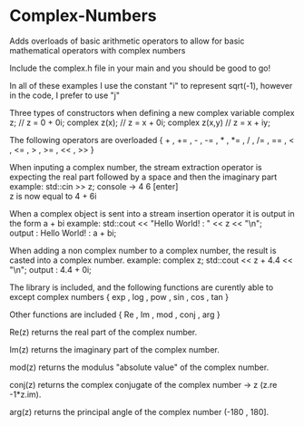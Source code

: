 # Complex-Numbers
Adds overloads of basic arithmetic operators to allow for basic mathematical operators with complex numbers

Include the complex.h file in your main and you should be good to go!

In all of these examples I use the constant "i" to represent sqrt(-1), however in the code, I prefer to use "j"

Three types of constructors when defining a new complex variable
complex z;      // z = 0 + 0i;
complex z(x);   // z = x + 0i;
complex z(x,y)  // z = x + iy;

The following operators are overloaded
{ + , += , - , -= , * , *= , / , /= , == , < , <= , > , >= , << , >> }

When inputing a complex number, the stream extraction operator is expecting the real part followed by a space 
and then the imaginary part
example:  std::cin >> z;
console -> 4 6 [enter]  
z is now equal to 4 + 6i

When a complex object is sent into a stream insertion operator it is output in the form a + bi
example:  std::cout << "Hello World! : " << z << "\n";  
output :  Hello World! : a + bi;

When adding a non complex number to a complex number, the result is casted into a complex number.
example: 
complex z;
std::cout << z + 4.4 << "\n";
output : 4.4 + 0i;

The <cmath> library is included, and the following functions are curently able to except complex numbers
{ exp , log , pow , sin , cos , tan }

Other functions are included
{ Re , Im , mod , conj , arg }

Re(z)   returns the real part of the complex number.

Im(z)   returns the imaginary part of the complex number.

mod(z)  returns the modulus "absolute value" of the complex number.

conj(z) returns the complex conjugate of the complex number -> z  (z.re -1*z.im).

arg(z)  returns the principal angle of the complex number (-180 , 180].
